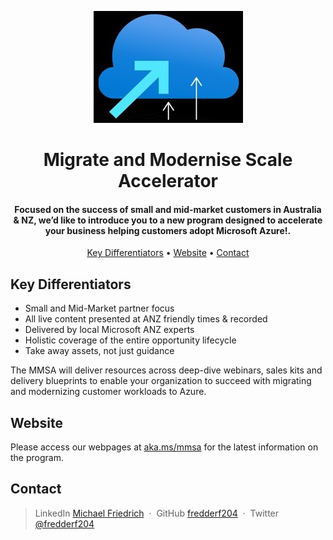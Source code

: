 <p align="center">
  <img src="./OIG.jpg" alt="Robot reading the newspaper"/>
</p>
<h1 align="center">
  Migrate and Modernise Scale Accelerator
  <br>
</h1>

<h4 align="center">Focused on the success of small and mid-market customers in Australia & NZ, we’d like to introduce you to a new program designed to accelerate your business helping customers adopt Microsoft Azure!</a>.</h4>

<p align="center">
  <a href="#key-differentiators">Key Differentiators</a> •
  <a href="#website">Website</a> •
  <a href="#contact">Contact</a>
</p>

## Key Differentiators ##

- Small and Mid-Market partner focus
- All live content presented at ANZ friendly times & recorded
- Delivered by local Microsoft ANZ experts
- Holistic coverage of the entire opportunity lifecycle
- Take away assets, not just guidance

The MMSA will deliver resources across deep-dive webinars, sales kits and delivery blueprints to enable your organization to succeed with migrating and modernizing customer workloads to Azure.

## Website ##

Please access our webpages at [aka.ms/mmsa](https://aka.ms/mmsa) for the latest information on the program.

## Contact

> LinkedIn [Michael Friedrich](https://www.linkedin.com/in/1michaelfriedrich/) &nbsp;&middot;&nbsp;
> GitHub [fredderf204](https://github.com/fredderf204) &nbsp;&middot;&nbsp;
> Twitter [@fredderf204](https://twitter.com/fredderf204)